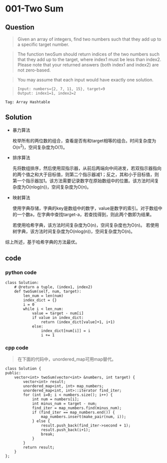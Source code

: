 # 001-Two Sum

## Question

> Given an array of integers, find two numbers such that they add up to a specific target number.

> The function twoSum should return indices of the two numbers such that they add up to the target, where index1 must be less than index2. Please note that your returned answers (both index1 and index2) are not zero-based.

> You may assume that each input would have exactly one solution.


> ```
> Input: numbers={2, 7, 11, 15}, target=9
> Output: index1=1, index2=2
> ```

	Tag: Array Hashtable

## Solution

- 暴力算法

	枚举所有的两位数的组合，查看是否有和target相等的组合。时间复杂度为O(n<sup>2</sup>)，空间复杂度为O(1)。

- 排序算法
	
	先将数组排序，然后使用双指示器，从前后两端向中间进发，若双指示器指向的两个值之和大于目标值，则第二个指示器减1；反之，其和小于目标值，则第一个指示器加1。该方法需要记录数字在原始数组中的位置。该方法时间复杂度为O(nlog(n))，空间复杂度为O(n)。

- 映射算法

	使用字典存储，字典的key是数组中的数字，value是数字的索引。对于数组中的一个数a，在字典中查找target-a，若查找得到，则此两个数即为结果。
	
	若使用哈希字典，该方法时间复杂度为O(n)，空间复杂度也为O(n)。
	若使用树字典，该方法时间复杂度为O(nlog(n))，空间复杂度为O(n)。
	
综上所述，基于哈希字典的方法最优。

## code

### python code
	
	class Solution:
		# @return a tuple, (index1, index2)
		def twoSum(self, num, target):
			len_num = len(num)
			index_dict = {}
			i = 0
			while i < len_num:
				value = target - num[i]
				if value in index_dict:
					return (index_dict[value]+1, i+1)
				else:
					index_dict[num[i]] = i
					i += 1

### cpp code

> 在下面的代码中，unordered_map可用map替代。

	class Solution {
	public:
		vector<int> twoSum(vector<int> &numbers, int target) {
			vector<int> result;
			unordered_map<int, int> map_numbers;
			unordered_map<int, int>::iterator find_iter;
			for (int i=0; i < numbers.size(); i++) {
				int num = numbers[i];
				int minus_num = target - num;
				find_iter = map_numbers.find(minus_num);
				if (find_iter == map_numbers.end()) {
					map_numbers.insert(make_pair(num, i));
				} else {
					result.push_back(find_iter->second + 1);
					result.push_back(i+1);
					break;
				}
			}
			return result;
		}
	};







